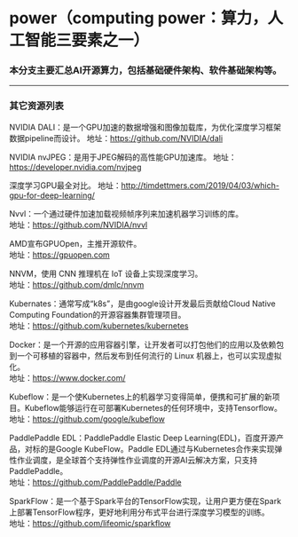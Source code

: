 # power（computing power：算力，人工智能三要素之一）

### 本分支主要汇总AI开源算力，包括基础硬件架构、软件基础架构等。
----

### 其它资源列表

NVIDIA DALI：是一个GPU加速的数据增强和图像加载库，为优化深度学习框架数据pipeline而设计。
地址：https://github.com/NVIDIA/dali

NVIDIA nvJPEG：是用于JPEG解码的高性能GPU加速库。
地址：https://developer.nvidia.com/nvjpeg

深度学习GPU最全对比。
地址：http://timdettmers.com/2019/04/03/which-gpu-for-deep-learning/

Nvvl：一个通过硬件加速加载视频帧序列来加速机器学习训练的库。</br>
地址：https://github.com/NVIDIA/nvvl

AMD宣布GPUOpen，主推开源软件。</br>
地址：https://gpuopen.com

NNVM，使用 CNN 推理机在 IoT 设备上实现深度学习。</br>
地址：https://github.com/dmlc/nnvm

Kubernates：通常写成“k8s”，是由google设计开发最后贡献给Cloud Native Computing Foundation的开源容器集群管理项目。</br>
地址：https://github.com/kubernetes/kubernetes

Docker：是一个开源的应用容器引擎，让开发者可以打包他们的应用以及依赖包到一个可移植的容器中，然后发布到任何流行的 Linux 机器上，也可以实现虚拟化。</br>
地址：https://www.docker.com/

Kubeflow：是一个使Kubernetes上的机器学习变得简单，便携和可扩展的新项目。Kubeflow能够运行在可部署Kubernetes的任何环境中，支持Tensorflow。</br>
地址：https://github.com/google/kubeflow

PaddlePaddle EDL：PaddlePaddle Elastic Deep Learning(EDL)，百度开源产品，对标的是Google KubeFlow。Paddle EDL通过与Kubernetes合作来实现弹性作业调度，是全球首个支持弹性作业调度的开源AI云解决方案，只支持PaddlePaddle。</br>
地址：https://github.com/PaddlePaddle/Paddle


SparkFlow：是一个基于Spark平台的TensorFlow实现，让用户更方便在Spark上部署TensorFlow程序，更好地利用分布式平台进行深度学习模型的训练。</br>
地址：https://github.com/lifeomic/sparkflow
